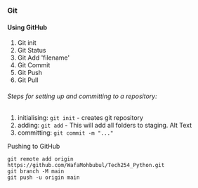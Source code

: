 ### Git

#### Using GitHub
1. Git init
2. Git Status
3. Git Add 'filename'
4. Git Commit
5. Git Push 
6. Git Pull

###### Steps for setting up and committing to a repository:
1. initialising: `git init` - creates git repository
2. adding: `git add` - This will add all folders to staging. Alt Text
3. committing: `git commit -m "..."`

Pushing to GitHub
```
git remote add origin https://github.com/WafaMohbubul/Tech254_Python.git
git branch -M main
git push -u origin main
```